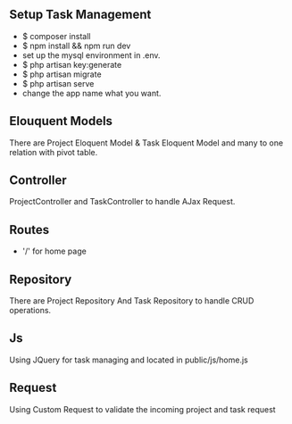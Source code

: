 ## Setup Task Management

- $ composer install
- $ npm install && npm run dev
- set up the mysql environment in .env.
- $ php artisan key:generate
- $ php artisan migrate
- $ php artisan serve
- change the app name what you want.

## Elouquent Models 

There are Project Eloquent Model & Task Eloquent Model and many to one relation with pivot table.

## Controller 

ProjectController and TaskController to handle AJax Request.

## Routes

- '/' for home page

## Repository 

There are Project Repository And Task Repository to handle CRUD operations.


## Js

Using JQuery for task managing and located in public/js/home.js

## Request

Using Custom Request to validate the incoming project and task request

